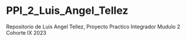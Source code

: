 # PPI_2_Luis_Angel_Tellez
Repositorio de Luis Angel Tellez, Proyecto Practico Integrador Mudulo 2 Cohorte IX 2023
